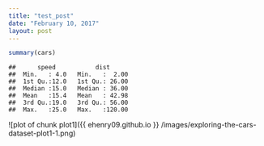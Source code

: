 ```yaml
---
title: "test_post"
date: "February 10, 2017"
layout: post
---
```





```r
summary(cars)
```

```
##      speed           dist       
##  Min.   : 4.0   Min.   :  2.00  
##  1st Qu.:12.0   1st Qu.: 26.00  
##  Median :15.0   Median : 36.00  
##  Mean   :15.4   Mean   : 42.98  
##  3rd Qu.:19.0   3rd Qu.: 56.00  
##  Max.   :25.0   Max.   :120.00
```

![plot of chunk plot1]({{ ehenry09.github.io }} /images/exploring-the-cars-dataset-plot1-1.png) 
